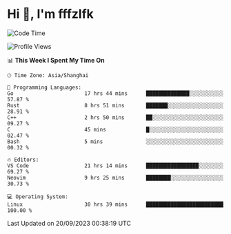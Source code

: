 # Hi 👋, I'm fffzlfk

<!--START_SECTION:waka-->
![Code Time](http://img.shields.io/badge/Code%20Time-432%20hrs%2045%20mins-blue)

![Profile Views](http://img.shields.io/badge/Profile%20Views-0-blue)

📊 **This Week I Spent My Time On** 

```text
🕑︎ Time Zone: Asia/Shanghai

💬 Programming Languages: 
Go                       17 hrs 44 mins      ██████████████░░░░░░░░░░░   57.87 % 
Rust                     8 hrs 51 mins       ███████░░░░░░░░░░░░░░░░░░   28.91 % 
C++                      2 hrs 50 mins       ██░░░░░░░░░░░░░░░░░░░░░░░   09.27 % 
C                        45 mins             █░░░░░░░░░░░░░░░░░░░░░░░░   02.47 % 
Bash                     5 mins              ░░░░░░░░░░░░░░░░░░░░░░░░░   00.32 % 

🔥 Editors: 
VS Code                  21 hrs 14 mins      █████████████████░░░░░░░░   69.27 % 
Neovim                   9 hrs 25 mins       ████████░░░░░░░░░░░░░░░░░   30.73 % 

💻 Operating System: 
Linux                    30 hrs 39 mins      █████████████████████████   100.00 % 
```


 Last Updated on 20/09/2023 00:38:19 UTC
<!--END_SECTION:waka-->
